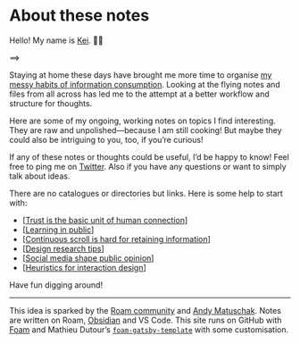 # About these notes

Hello! My name is [Kei](https://keikhcheung.com). 👋🏼

==>

Staying at home these days have brought me more time to organise [my messy habits of information consumption](https://keikhcheung.com/blog/2020/05/23/On-Digital-Reference-Keeping/). Looking at the flying notes and files from all across has led me to the attempt at a better workflow and structure for thoughts.

Here are some of my ongoing, working notes on topics I find interesting. They are raw and unpolished—because I am still cooking! But maybe they could also be intriguing to you, too, if you’re curious!

If any of these notes or thoughts could be useful, I’d be happy to know! Feel free to ping me on [Twitter](https://twitter.com/keikhcheung). Also if you have any questions or want to simply talk about ideas.

There are no catalogues or directories but links. Here is some help to start with:

- [[Trust is the basic unit of human connection]]
- [[Learning in public]]
- [[Continuous scroll is hard for retaining information]]
- [[Design research tips]]
- [[Social media shape public opinion]]
- [[Heuristics for interaction design]]

Have fun digging around!

* * *

This idea is sparked by the [Roam community](https://roamresearch.com/) and [Andy Matuschak](https://notes.andymatuschak.org/). Notes are written on Roam, [Obsidian](https://obsidian.md/) and VS Code. This site runs on GitHub with [Foam](https://foambubble.github.io/foam/) and Mathieu Dutour’s [`foam-gatsby-template`](https://github.com/mathieudutour/foam-gatsby-template) with some customisation.

[//begin]: # "Autogenerated link references for markdown compatibility"
[Trust is the basic unit of human connection]: Trust-is-the-basic-unit-of-human-connection "Trust is the basic unit of human connection"
[Learning in public]: Learning-in-public "Learning in public"
[Continuous scroll is hard for retaining information]: Continuous-scroll-is-hard-for-retaining-information "Continuous scroll is hard for retaining information"
[Design research tips]: Design-research-tips "Design research tips"
[Social media shape public opinion]: Social-media-shape-public-opinion "Social media shape public opinion"
[Heuristics for interaction design]: Heuristics-for-interaction-design "Heuristics for interaction design"
[//end]: # "Autogenerated link references"